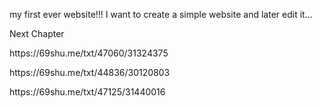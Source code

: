  my first ever website!!!
I want to create a simple website and later edit it... 





Next Chapter
<p>https://69shu.me/txt/47060/31324375</p>
<p>https://69shu.me/txt/44836/30120803</p>
<p>https://69shu.me/txt/47125/31440016</p>
